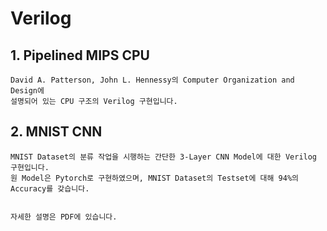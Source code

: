 # Verilog

## 1. Pipelined MIPS CPU

    David A. Patterson, John L. Hennessy의 Computer Organization and Design에 
    설명되어 있는 CPU 구조의 Verilog 구현입니다.
  
  
## 2. MNIST CNN

    MNIST Dataset의 분류 작업을 시행하는 간단한 3-Layer CNN Model에 대한 Verilog 구현입니다.
    원 Model은 Pytorch로 구현하였으며, MNIST Dataset의 Testset에 대해 94%의 Accuracy를 갖습니다.
    

    자세한 설명은 PDF에 있습니다.
